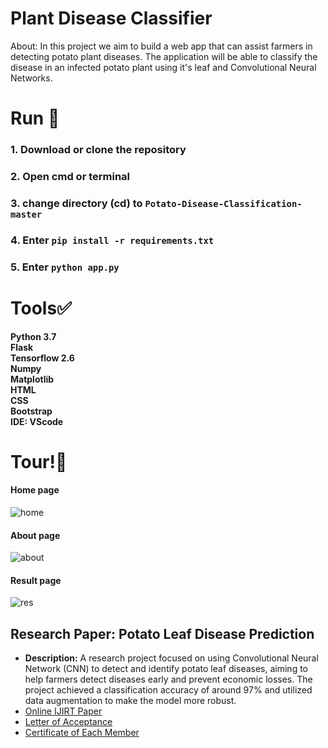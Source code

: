 # Plant Disease Classifier
About: In this project we aim to build a web app that can assist farmers in detecting potato plant diseases. The application will be able to classify the disease in an infected potato plant using it's leaf and Convolutional Neural Networks.<br>

# Run 🎯
### 1. Download or clone the repository
### 2. Open cmd or terminal
### 3. change directory (cd) to `Potato-Disease-Classification-master`
### 4. Enter `pip install -r requirements.txt`
### 5. Enter `python app.py`

# Tools✅
**Python 3.7** <br>
**Flask**<br>
**Tensorflow 2.6**<br>
**Numpy**<br>
**Matplotlib**<br>
**HTML**<br>
**CSS**<br>
**Bootstrap**<br>
**IDE: VScode**<br>

# Tour!🎯
#### Home page
![home](https://github.com/ashok49473/potato-disease-classifier/blob/master/images-md/home.png)

#### About page
![about](https://github.com/ashok49473/potato-disease-classifier/blob/master/images-md/about.png)

#### Result page
![res](https://github.com/ashok49473/potato-disease-classifier/blob/master/images-md/result.png)

## Research Paper: Potato Leaf Disease Prediction 
- **Description:** A research project focused on using Convolutional Neural Network (CNN) to detect and identify potato leaf diseases, aiming to help farmers detect diseases early and prevent economic losses. The project achieved a classification accuracy of around 97% and utilized data augmentation to make the model more robust.
- [Online IJIRT Paper](https://ijirt.org/Article?manuscript=1593)
- [Letter of Acceptance](https://drive.google.com/file/d/1h3faYDQvdD0nSBSzTf0-0ZQxaAZAI5nv/view?usp=sharing)
- [Certificate of Each Member](https://drive.google.com/file/d/15sUcIuIQfKBfD5TF3uTaXx4t_JsABb-X/view?usp=sharing)
